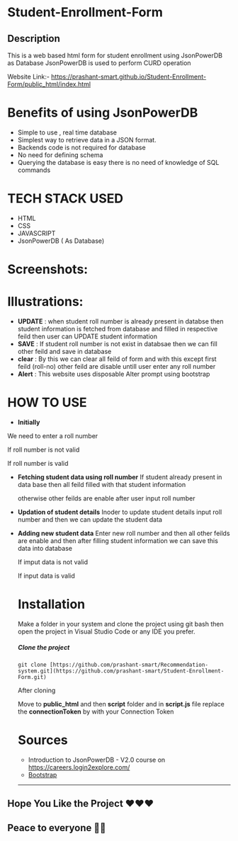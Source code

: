 # Student-Enrollment-Form
## Description 
This is a web based html form for student enrollment using JsonPowerDB as Database 
JsonPowerDB is used to perform CURD operation 

Website Link:- https://prashant-smart.github.io/Student-Enrollment-Form/public_html/index.html

# Benefits of using JsonPowerDB
* Simple to use , real time database
* Simplest way to retrieve data in a JSON format.
* Backends code is not required for database 
* No need for defining schema 
* Querying the database is easy there is no need  of knowledge of SQL commands

# TECH STACK USED
* HTML
* CSS
* JAVASCRIPT 
* JsonPowerDB ( As Database)

# Screenshots:

# Illustrations:
* **UPDATE** : when student roll number is already present in databse then student information is fetched from database and filled in respective feild then user can UPDATE student information 
* **SAVE** : If student roll number is not exist in databsae then we can fill other feild and save in database
* **clear** : By this we can clear all feild of form and with this except first feild (roll-no) other feild are disable untill user enter any roll number
* **Alert** : This website uses disposable Alter prompt using bootstrap

# HOW TO USE

* **Initially**

We need to enter a roll number 

If roll number is not valid 

If roll number is valid


* **Fetching student data using roll number**
  If student already present in data base then all feild filled with that student information

  otherwise other feilds are enable after user input roll number
  
* **Updation of student details**
  Inoder to update student details input roll number and then we can update the student data

* **Adding new student data**
  Enter new roll number and then all other feilds are enable and then after filling student information we can save this data into database
  
  If imput data is not valid
  
  If input data is valid 
  
  # Installation
  
  Make a folder in your system and clone the project using git bash then open the project in Visual Studio Code or any IDE you prefer.
  ##### Clone the project 
  ```
  git clone [https://github.com/prashant-smart/Recommendation-system.git](https://github.com/prashant-smart/Student-Enrollment-Form.git)
  ```
  After cloning 
  
  Move to **public_html** and then **script** folder and in **script.js** file replace the **connectionToken** by with your Connection Token
  
  # Sources
  * Introduction to JsonPowerDB - V2.0 course  on https://careers.login2explore.com/
  * [Bootstrap](https://getbootstrap.com/docs/5.0/getting-started/introduction/) 
  
  --------------------
## Hope You Like the Project ❤️❤️❤️
## Peace to everyone 🙏🏻
